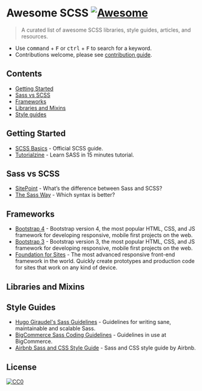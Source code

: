 # Awesome SCSS [![Awesome](https://cdn.rawgit.com/sindresorhus/awesome/d7305f38d29fed78fa85652e3a63e154dd8e8829/media/badge.svg)](https://github.com/sindresorhus/awesome)

> A curated list of awesome SCSS libraries, style guides, articles, and resources.

- Use <kbd>command</kbd> + <kbd>F</kbd> or <kbd>ctrl</kbd> + <kbd>F</kbd> to search for a keyword.
- Contributions welcome, please see [contribution guide](contributing.md).

## Contents
 - [Getting Started](#getting-started)
 - [Sass vs SCSS](#sass-vs-scss)
 - [Frameworks](#frameworks)
 - [Libraries and Mixins](#libraries-and-mixins)
 - [Style guides](#style-guides)

## Getting Started
 - [SCSS Basics](http://sass-lang.com/guide) - Official SCSS guide.
 - [Tutorialzine](http://tutorialzine.com/2016/01/learn-sass-in-15-minutes/) - Learn SASS in 15 minutes tutorial.

## Sass vs SCSS
 - [SitePoint](https://www.sitepoint.com/whats-difference-sass-scss/) - What’s the difference between Sass and SCSS?
 - [The Sass Way](http://thesassway.com/editorial/sass-vs-scss-which-syntax-is-better) - Which syntax is better?

## Frameworks
 - [Bootstrap 4](https://github.com/twbs/bootstrap) - Bootstrap version 4, the most popular HTML, CSS, and JS framework for developing responsive, mobile first projects on the web.
 - [Bootstrap 3](https://github.com/twbs/bootstrap-sass) - Bootstrap version 3, the most popular HTML, CSS, and JS framework for developing responsive, mobile first projects on the web.
 - [Foundation for Sites](https://github.com/zurb/foundation-sites) - The most advanced responsive front-end framework in the world. Quickly create prototypes and production code for sites that work on any kind of device.

## Libraries and Mixins

## Style Guides
 - [Hugo Giraudel's Sass Guidelines](https://sass-guidelin.es/) - Guidelines for writing sane, maintainable and scalable Sass.
 - [BigCommerce Sass Coding Guidelines](https://github.com/bigcommerce/sass-style-guide) - Guidelines in use at BigCommerce.
 - [Airbnb Sass and CSS Style Guide](https://github.com/airbnb/css) - Sass and CSS style guide by Airbnb.

## License
[![CC0](http://mirrors.creativecommons.org/presskit/buttons/88x31/svg/cc-zero.svg)](https://creativecommons.org/publicdomain/zero/1.0/)
